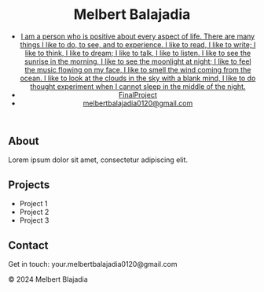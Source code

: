 <!DOCTYPE html>
<html lang="en">
<head>
    <meta charset="UTF-8">
    <meta name="viewport" content="width=device-width, initial-scale=1.0">
    <title>Your Name - Portfolio</title>
    <link rel="stylesheet" href="styles.css">
</head>
<body>
    <header>
        <h1>Melbert Balajadia</h1>
        <nav>
            <ul>
                <li><a href="#about">I am a person who is positive about every aspect of life. There are many things I like to do, to see, and to experience. I like to read, I like to write; I like to think, I like to dream; I like to talk, I like to listen. I like to see the sunrise in the morning, I like to see the moonlight at night; I like to feel the music flowing on my face, I like to smell the wind coming from the ocean. I like to look at the clouds in the sky with a blank mind, I like to do thought experiment when I cannot sleep in the middle of the night.</a></li>
                <li><a href="#projects">FinalProject</a></li>
                <li><a href="#contact">melbertbalajadia0120@gmail.com</a></li>
            </ul>
        </nav>
    </header>
    <main>
        <section id="about">
            <h2>About</h2>
            <p>Lorem ipsum dolor sit amet, consectetur adipiscing elit.</p>
        </section>
        <section id="projects">
            <h2>Projects</h2>
            <ul>
                <li>Project 1</li>
                <li>Project 2</li>
                <li>Project 3</li>
            </ul>
        </section>
        <section id="contact">
            <h2>Contact</h2>
            <p>Get in touch: your.melbertbalajadia0120@gmail.com</p>
        </section>
    </main>
    <footer>
        <p>&copy; 2024 Melbert Blajadia</p>
    </footer>
</body>
</html>

